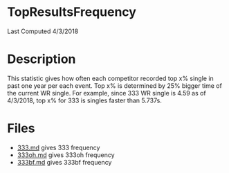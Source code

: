# **TopResultsFrequency**
Last Computed 4/3/2018 

# Description
This statistic gives how often each competitor recorded top x% single in past one year per each event.
Top x% is determined by 25% bigger time of the current WR single. For example, since 333 WR single is 4.59 as of 4/3/2018, top x% for 333 is singles faster than 5.737s. 

# Files
 - [333.md](https://github.com/openseasgmail/WCAstuff/blob/master/TopResultsFrequency/Results/333.md) gives 333 frequency
 - [333oh.md](https://github.com/openseasgmail/WCAstuff/blob/master/TopResultsFrequency/Results/333oh.md) gives 333oh frequency
 - [333bf.md](https://github.com/openseasgmail/WCAstuff/blob/master/TopResultsFrequency/Results/333bf.md) gives 333bf frequency

